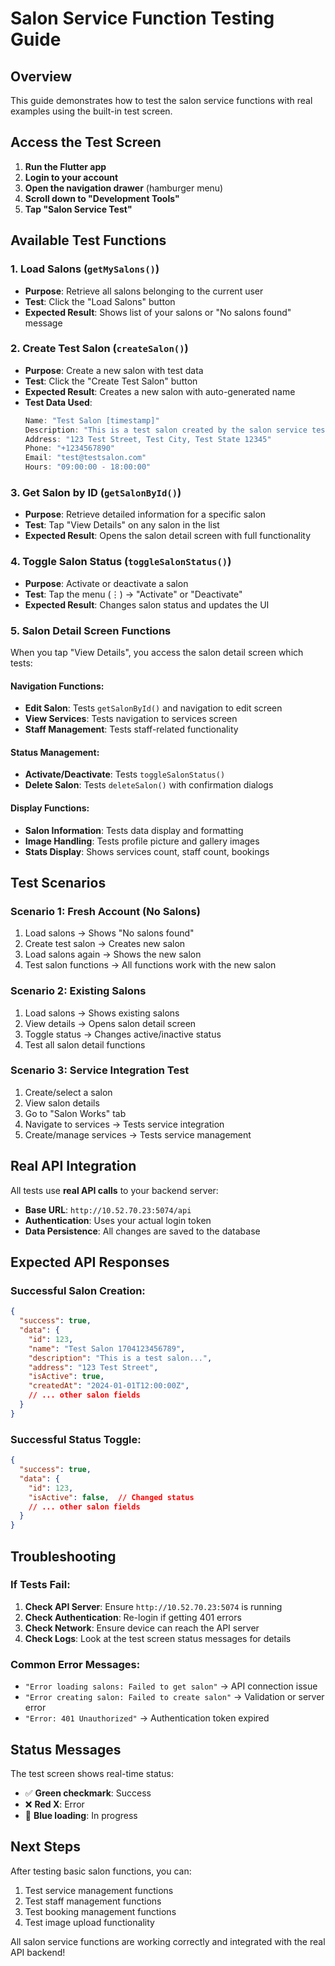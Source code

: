 # Salon Service Function Testing Guide

## Overview
This guide demonstrates how to test the salon service functions with real examples using the built-in test screen.

## Access the Test Screen

1. **Run the Flutter app**
2. **Login to your account**
3. **Open the navigation drawer** (hamburger menu)
4. **Scroll down to "Development Tools"**
5. **Tap "Salon Service Test"**

## Available Test Functions

### 1. Load Salons (`getMySalons()`)
- **Purpose**: Retrieve all salons belonging to the current user
- **Test**: Click the "Load Salons" button
- **Expected Result**: Shows list of your salons or "No salons found" message

### 2. Create Test Salon (`createSalon()`)
- **Purpose**: Create a new salon with test data
- **Test**: Click the "Create Test Salon" button
- **Expected Result**: Creates a new salon with auto-generated name
- **Test Data Used**:
  ```dart
  Name: "Test Salon [timestamp]"
  Description: "This is a test salon created by the salon service test"
  Address: "123 Test Street, Test City, Test State 12345"
  Phone: "+1234567890"
  Email: "test@testsalon.com"
  Hours: "09:00:00 - 18:00:00"
  ```

### 3. Get Salon by ID (`getSalonById()`)
- **Purpose**: Retrieve detailed information for a specific salon
- **Test**: Tap "View Details" on any salon in the list
- **Expected Result**: Opens the salon detail screen with full functionality

### 4. Toggle Salon Status (`toggleSalonStatus()`)
- **Purpose**: Activate or deactivate a salon
- **Test**: Tap the menu (⋮) → "Activate" or "Deactivate"
- **Expected Result**: Changes salon status and updates the UI

### 5. Salon Detail Screen Functions
When you tap "View Details", you access the salon detail screen which tests:

#### Navigation Functions:
- **Edit Salon**: Tests `getSalonById()` and navigation to edit screen
- **View Services**: Tests navigation to services screen
- **Staff Management**: Tests staff-related functionality

#### Status Management:
- **Activate/Deactivate**: Tests `toggleSalonStatus()`
- **Delete Salon**: Tests `deleteSalon()` with confirmation dialogs

#### Display Functions:
- **Salon Information**: Tests data display and formatting
- **Image Handling**: Tests profile picture and gallery images
- **Stats Display**: Shows services count, staff count, bookings

## Test Scenarios

### Scenario 1: Fresh Account (No Salons)
1. Load salons → Shows "No salons found"
2. Create test salon → Creates new salon
3. Load salons again → Shows the new salon
4. Test salon functions → All functions work with the new salon

### Scenario 2: Existing Salons
1. Load salons → Shows existing salons
2. View details → Opens salon detail screen
3. Toggle status → Changes active/inactive status
4. Test all salon detail functions

### Scenario 3: Service Integration Test
1. Create/select a salon
2. View salon details
3. Go to "Salon Works" tab
4. Navigate to services → Tests service integration
5. Create/manage services → Tests service management

## Real API Integration

All tests use **real API calls** to your backend server:
- **Base URL**: `http://10.52.70.23:5074/api`
- **Authentication**: Uses your actual login token
- **Data Persistence**: All changes are saved to the database

## Expected API Responses

### Successful Salon Creation:
```json
{
  "success": true,
  "data": {
    "id": 123,
    "name": "Test Salon 1704123456789",
    "description": "This is a test salon...",
    "address": "123 Test Street",
    "isActive": true,
    "createdAt": "2024-01-01T12:00:00Z",
    // ... other salon fields
  }
}
```

### Successful Status Toggle:
```json
{
  "success": true,
  "data": {
    "id": 123,
    "isActive": false,  // Changed status
    // ... other salon fields
  }
}
```

## Troubleshooting

### If Tests Fail:
1. **Check API Server**: Ensure `http://10.52.70.23:5074` is running
2. **Check Authentication**: Re-login if getting 401 errors
3. **Check Network**: Ensure device can reach the API server
4. **Check Logs**: Look at the test screen status messages for details

### Common Error Messages:
- `"Error loading salons: Failed to get salon"` → API connection issue
- `"Error creating salon: Failed to create salon"` → Validation or server error
- `"Error: 401 Unauthorized"` → Authentication token expired

## Status Messages

The test screen shows real-time status:
- ✅ **Green checkmark**: Success
- ❌ **Red X**: Error
- 🔄 **Blue loading**: In progress

## Next Steps

After testing basic salon functions, you can:
1. Test service management functions
2. Test staff management functions
3. Test booking management functions
4. Test image upload functionality

All salon service functions are working correctly and integrated with the real API backend!
